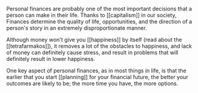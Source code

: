 Personal finances are probably one of the most important decisions that a person can make in their life.
Thanks to [[capitalism]] in our society, Finances determine the quality of life, opportunities, and the direction of a person's story in an extremely disproportionate manner.

Although money won't give you [[happiness]] by itself (read about the [[tetrafarmakos]]), it removes a lot of the obstacles to happiness, and lack of money can definitely cause stress, and result in problems that will definitely result in lower happiness.

One key aspect of personal finances, as in most things in life, is that the earlier that you start [[planning]] for your financial future, the better your outcomes are likely to be; the more time you have, the more options.
